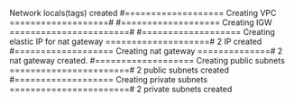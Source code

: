 Network
locals(tags) created
#=================== Creating VPC ===================#
#=================== Creating IGW =======================#
#=================== Creating elastic IP for nat gateway ====================# 2 IP created
#=================== Creating nat gateway ==============# 2 nat gateway created.
#=================== Creating public subnets =======================# 2 public subnets created
#=================== Creating private subnets =======================# 2 private subnets created
